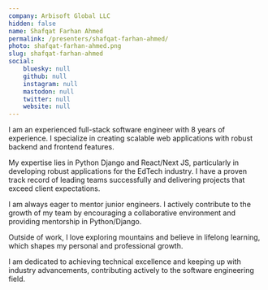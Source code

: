 ```yaml
---
company: Arbisoft Global LLC
hidden: false
name: Shafqat Farhan Ahmed
permalink: /presenters/shafqat-farhan-ahmed/
photo: shafqat-farhan-ahmed.png
slug: shafqat-farhan-ahmed
social:
    bluesky: null
    github: null
    instagram: null
    mastodon: null
    twitter: null
    website: null
---
```


I am an experienced full-stack software engineer with 8 years of experience. I specialize in creating scalable web applications with robust backend and frontend features.

My expertise lies in Python Django and React/Next JS, particularly in developing robust applications for the EdTech industry. I have a proven track record of leading teams successfully and delivering projects that exceed client expectations.

I am always eager to mentor junior engineers. I actively contribute to the growth of my team by encouraging a collaborative environment and providing mentorship in Python/Django.

Outside of work, I love exploring mountains and believe in lifelong learning, which shapes my personal and professional growth.

I am dedicated to achieving technical excellence and keeping up with industry advancements, contributing actively to the software engineering field.

